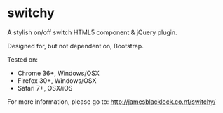switchy
=======

A stylish on/off switch HTML5 component &amp; jQuery plugin.

Designed for, but not dependent on, Bootstrap.

Tested on:
* Chrome 36+, Windows/OSX
* Firefox 30+, Windows/OSX
* Safari 7+, OSX/iOS

For more information, please go to:
http://jamesblacklock.co.nf/switchy/
